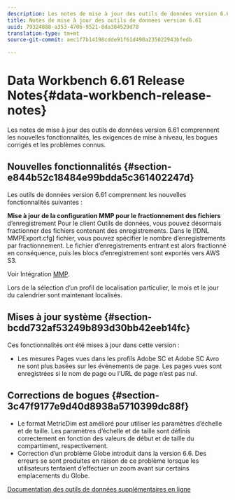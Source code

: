 ```yaml
---
description: Les notes de mise à jour des outils de données version 6.61 comprennent les nouvelles fonctionnalités, les exigences de mise à niveau, les bogues corrigés et les problèmes connus.
title: Notes de mise à jour des outils de données version 6.61
uuid: 79324888-a353-4706-9521-8da384529d78
translation-type: tm+mt
source-git-commit: aec1f7b14198cdde91f61d490a235022943bfedb

---
```



# Data Workbench 6.61 Release Notes{#data-workbench-release-notes}

Les notes de mise à jour des outils de données version 6.61 comprennent les nouvelles fonctionnalités, les exigences de mise à niveau, les bogues corrigés et les problèmes connus.

## Nouvelles fonctionnalités {#section-e844b52c18484e99bdda5c361402247d}

Les outils de données version 6.61 comprennent les nouvelles fonctionnalités suivantes :

**Mise à jour de la configuration MMP pour le fractionnement des fichiers** d’enregistrement Pour le client Outils de données, vous pouvez désormais fractionner des fichiers contenant des enregistrements. Dans le [!DNL MMPExport.cfg] fichier, vous pouvez spécifier le nombre d’enregistrements par fractionnement. Le fichier d’enregistrements entrant est alors fractionné en conséquence, puis les blocs d’enregistrement sont exportés vers AWS S3.

Voir Intégration [MMP](/help/home/c-get-started/c-exp-data-seg-exp/c-mmp-integration.md).

Lors de la sélection d’un profil de localisation particulier, le mois et le jour du calendrier sont maintenant localisés.

## Mises à jour système {#section-bcdd732af53249b893d30bb42eeb14fc}

Ces fonctionnalités ont été mises à jour dans cette version :

* Les mesures Pages vues dans les profils Adobe SC et Adobe SC Avro ne sont plus basées sur les événements de page. Les pages vues sont enregistrées si le nom de page ou l’URL de page n’est pas nul.

## Corrections de bogues {#section-3c47f9177e9d40d8938a5710399dc88f}

* Le format MetricDim est amélioré pour utiliser les paramètres d’échelle et de taille. Les paramètres d’échelle et de taille sont définis correctement en fonction des valeurs de début et de taille du compartiment, respectivement.
* Correction d’un problème Globe introduit dans la version 6.6. Des erreurs se sont produites en raison de ce problème lorsque les utilisateurs tentaient d’effectuer un zoom avant sur certains emplacements du Globe.

[Documentation des outils de données supplémentaires en ligne](/help/home/home.md)
